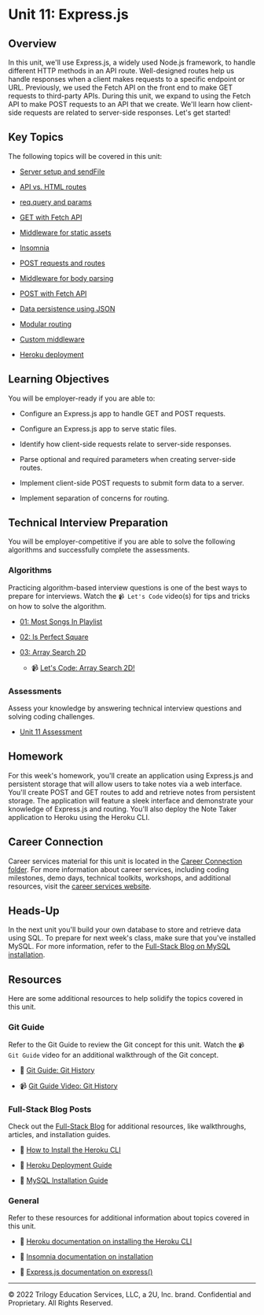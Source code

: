 # Unit 11: Express.js

## Overview

In this unit, we'll use Express.js, a widely used Node.js framework, to handle different HTTP methods in an API route. Well-designed routes help us handle responses when a client makes requests to a specific endpoint or URL. Previously, we used the Fetch API on the front end to make GET requests to third-party APIs. During this unit, we expand to using the Fetch API to make POST requests to an API that we create. We'll learn how client-side requests are related to server-side responses. Let's get started!

## Key Topics

The following topics will be covered in this unit:

* [Server setup and sendFile](https://expressjs.com/en/starter/hello-world.html)

* [API vs. HTML routes](https://expressjs.com/en/guide/routing.html#response-methods)

* [req.query and params](https://expressjs.com/en/guide/routing.html#route-parameters)

* [GET with Fetch API](https://developer.mozilla.org/en-US/docs/Web/API/Fetch_API/Using_Fetch)

* [Middleware for static assets](http://expressjs.com/en/starter/static-files.html)

* [Insomnia](https://support.insomnia.rest/article/11-getting-started)

* [POST requests and routes](https://expressjs.com/en/starter/basic-routing.html)

* [Middleware for body parsing](http://expressjs.com/en/api.html#req.body)

* [POST with Fetch API](https://developer.mozilla.org/en-US/docs/Web/API/Fetch_API/Using_Fetch)

* [Data persistence using JSON](https://nodejs.org/api/fs.html#fs_file_system)

* [Modular routing](http://expressjs.com/en/guide/routing.html#express-router)

* [Custom middleware](https://expressjs.com/en/guide/writing-middleware.html)

* [Heroku deployment](https://devcenter.heroku.com/articles/getting-started-with-nodejs?singlepage=true)

## Learning Objectives

You will be employer-ready if you are able to:

* Configure an Express.js app to handle GET and POST requests.

* Configure an Express.js app to serve static files.

* Identify how client-side requests relate to server-side responses.

* Parse optional and required parameters when creating server-side routes.

* Implement client-side POST requests to submit form data to a server.

* Implement separation of concerns for routing.

## Technical Interview Preparation

You will be employer-competitive if you are able to solve the following algorithms and successfully complete the assessments.

### Algorithms

Practicing algorithm-based interview questions is one of the best ways to prepare for interviews. Watch the `📹 Let's Code` video(s) for tips and tricks on how to solve the algorithm.

* [01: Most Songs In Playlist](./03-Algorithms/01-most-songs-in-playlist)

* [02: Is Perfect Square](./03-Algorithms/02-is-perfect-square)

* [03: Array Search 2D](./03-Algorithms/03-array-search-2d)

  * 📹 [Let's Code: Array Search 2D!](https://2u-20.wistia.com/medias/qbtymlf1fx)

### Assessments

Assess your knowledge by answering technical interview questions and solving coding challenges.

* [Unit 11 Assessment](https://forms.gle/kR8SDXkDcTbPgJnQ8)

## Homework

For this week's homework, you'll create an application using Express.js and persistent storage that will allow users to take notes via a web interface. You'll create POST and GET routes to add and retrieve notes from persistent storage. The application will feature a sleek interface and demonstrate your knowledge of Express.js and routing. You'll also deploy the Note Taker application to Heroku using the Heroku CLI.

## Career Connection

Career services material for this unit is located in the [Career Connection folder](./04-Career-Connection/README.md). For more information about career services, including coding milestones, demo days, technical toolkits, workshops, and additional resources, visit the [career services website](https://careernetwork.2u.com/?utm_medium=Academics&utm_source=boot_camp/).

## Heads-Up

In the next unit you'll build your own database to store and retrieve data using SQL. To prepare for next week's class, make sure that you've installed MySQL. For more information, refer to the [Full-Stack Blog on MySQL installation](https://coding-boot-camp.github.io/full-stack/mysql/mysql-installation-guide).

## Resources

Here are some additional resources to help solidify the topics covered in this unit.

### Git Guide

Refer to the Git Guide to review the Git concept for this unit. Watch the `📹 Git Guide` video for an additional walkthrough of the Git concept.

* 📖 [Git Guide: Git History](./01-Activities/27-Evr_Git-History)

* 📹 [Git Guide Video: Git History](https://2u-20.wistia.com/medias/487ikj98bv)

### Full-Stack Blog Posts

Check out the [Full-Stack Blog](https://coding-boot-camp.github.io/full-stack/) for additional resources, like walkthroughs, articles, and installation guides.

* 📖 [How to Install the Heroku CLI](https://coding-boot-camp.github.io/full-stack/heroku/how-to-install-the-heroku-cli)

* 📖 [Heroku Deployment Guide](https://coding-boot-camp.github.io/full-stack/heroku/heroku-deployment-guide)

* 📖 [MySQL Installation Guide](https://coding-boot-camp.github.io/full-stack/mysql/mysql-installation-guide)

### General

Refer to these resources for additional information about topics covered in this unit.

* 📖 [Heroku documentation on installing the Heroku CLI](https://devcenter.heroku.com/articles/heroku-cli)

* 📖 [Insomnia documentation on installation](https://support.insomnia.rest/article/156-installation)
  
* 📖 [Express.js documentation on express()](https://expressjs.com/en/4x/api.html)

---
© 2022 Trilogy Education Services, LLC, a 2U, Inc. brand. Confidential and Proprietary. All Rights Reserved.
